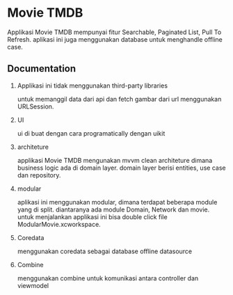 
# Movie TMDB

Applikasi Movie TMDB mempunyai fitur Searchable, Paginated List, Pull To Refresh.
aplikasi ini juga menggunakan database untuk menghandle offline case.


## Documentation

1. Applikasi ini tidak menggunakan third-party libraries

   untuk memanggil data dari api dan fetch gambar dari url menggunakan URLSession.

2. UI 

   ui di buat dengan cara programatically dengan uikit

3. architeture

   applikasi Movie TMDB mengunakan mvvm clean architeture dimana business logic ada di domain layer. domain layer berisi entities,  use case dan repository.

4. modular

    aplikasi ini menggunakan modular, dimana terdapat beberapa module yang di split. diantaranya ada module Domain, Network dan movie. untuk menjalankan applikasi ini bisa double click file ModularMovie.xcworkspace.

5. Coredata

   menggunakan coredata sebagai database offline datasource 

6. Combine

   menggunakan combine untuk komunikasi antara controller dan viewmodel

